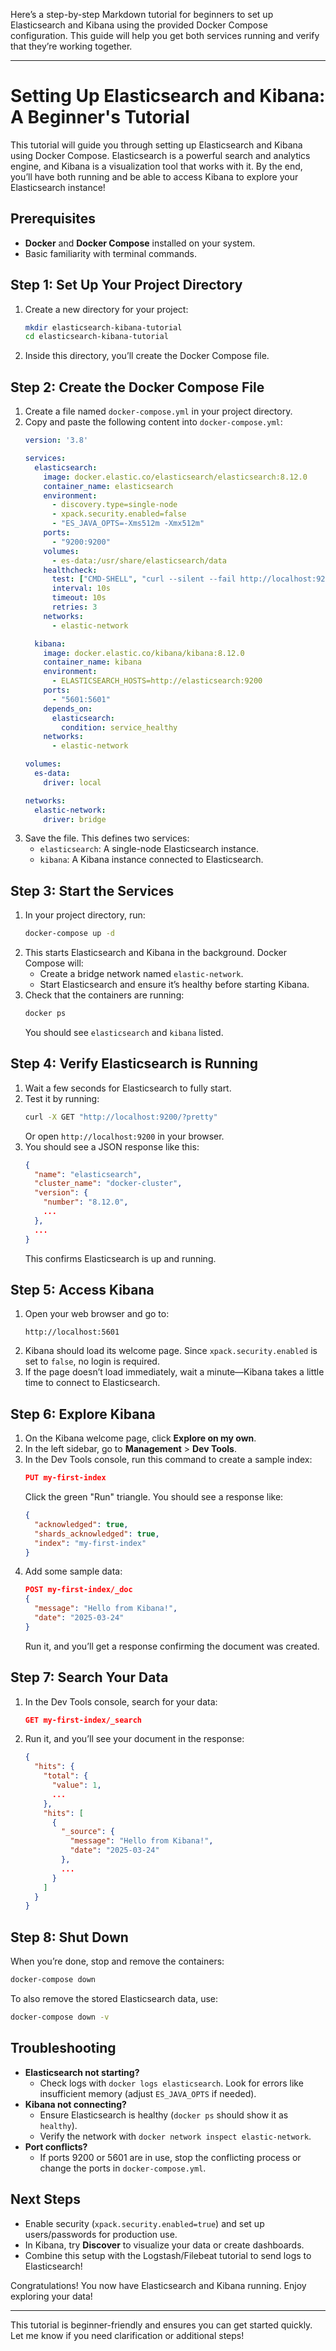 Here’s a step-by-step Markdown tutorial for beginners to set up Elasticsearch and Kibana using the provided Docker Compose configuration. This guide will help you get both services running and verify that they’re working together.

---

# Setting Up Elasticsearch and Kibana: A Beginner's Tutorial

This tutorial will guide you through setting up Elasticsearch and Kibana using Docker Compose. Elasticsearch is a powerful search and analytics engine, and Kibana is a visualization tool that works with it. By the end, you’ll have both running and be able to access Kibana to explore your Elasticsearch instance!

## Prerequisites
- **Docker** and **Docker Compose** installed on your system.
- Basic familiarity with terminal commands.

## Step 1: Set Up Your Project Directory
1. Create a new directory for your project:
   ```bash
   mkdir elasticsearch-kibana-tutorial
   cd elasticsearch-kibana-tutorial
   ```
2. Inside this directory, you’ll create the Docker Compose file.

## Step 2: Create the Docker Compose File
1. Create a file named `docker-compose.yml` in your project directory.
2. Copy and paste the following content into `docker-compose.yml`:
   ```yaml
   version: '3.8'

   services:
     elasticsearch:
       image: docker.elastic.co/elasticsearch/elasticsearch:8.12.0
       container_name: elasticsearch
       environment:
         - discovery.type=single-node
         - xpack.security.enabled=false
         - "ES_JAVA_OPTS=-Xms512m -Xmx512m"
       ports:
         - "9200:9200"
       volumes:
         - es-data:/usr/share/elasticsearch/data
       healthcheck:
         test: ["CMD-SHELL", "curl --silent --fail http://localhost:9200/_cluster/health || exit 1"]
         interval: 10s
         timeout: 10s
         retries: 3
       networks:
         - elastic-network

     kibana:
       image: docker.elastic.co/kibana/kibana:8.12.0
       container_name: kibana
       environment:
         - ELASTICSEARCH_HOSTS=http://elasticsearch:9200
       ports:
         - "5601:5601"
       depends_on:
         elasticsearch:
           condition: service_healthy
       networks:
         - elastic-network

   volumes:
     es-data:
       driver: local

   networks:
     elastic-network:
       driver: bridge
   ```
3. Save the file. This defines two services:
   - `elasticsearch`: A single-node Elasticsearch instance.
   - `kibana`: A Kibana instance connected to Elasticsearch.

## Step 3: Start the Services
1. In your project directory, run:
   ```bash
   docker-compose up -d
   ```
2. This starts Elasticsearch and Kibana in the background. Docker Compose will:
   - Create a bridge network named `elastic-network`.
   - Start Elasticsearch and ensure it’s healthy before starting Kibana.
3. Check that the containers are running:
   ```bash
   docker ps
   ```
   You should see `elasticsearch` and `kibana` listed.

## Step 4: Verify Elasticsearch is Running
1. Wait a few seconds for Elasticsearch to fully start.
2. Test it by running:
   ```bash
   curl -X GET "http://localhost:9200/?pretty"
   ```
   Or open `http://localhost:9200` in your browser.
3. You should see a JSON response like this:
   ```json
   {
     "name": "elasticsearch",
     "cluster_name": "docker-cluster",
     "version": {
       "number": "8.12.0",
       ...
     },
     ...
   }
   ```
   This confirms Elasticsearch is up and running.

## Step 5: Access Kibana
1. Open your web browser and go to:
   ```
   http://localhost:5601
   ```
2. Kibana should load its welcome page. Since `xpack.security.enabled` is set to `false`, no login is required.
3. If the page doesn’t load immediately, wait a minute—Kibana takes a little time to connect to Elasticsearch.

## Step 6: Explore Kibana
1. On the Kibana welcome page, click **Explore on my own**.
2. In the left sidebar, go to **Management** > **Dev Tools**.
3. In the Dev Tools console, run this command to create a sample index:
   ```json
   PUT my-first-index
   ```
   Click the green "Run" triangle. You should see a response like:
   ```json
   {
     "acknowledged": true,
     "shards_acknowledged": true,
     "index": "my-first-index"
   }
   ```
4. Add some sample data:
   ```json
   POST my-first-index/_doc
   {
     "message": "Hello from Kibana!",
     "date": "2025-03-24"
   }
   ```
   Run it, and you’ll get a response confirming the document was created.

## Step 7: Search Your Data
1. In the Dev Tools console, search for your data:
   ```json
   GET my-first-index/_search
   ```
2. Run it, and you’ll see your document in the response:
   ```json
   {
     "hits": {
       "total": {
         "value": 1,
         ...
       },
       "hits": [
         {
           "_source": {
             "message": "Hello from Kibana!",
             "date": "2025-03-24"
           },
           ...
         }
       ]
     }
   }
   ```

## Step 8: Shut Down
When you’re done, stop and remove the containers:
```bash
docker-compose down
```
To also remove the stored Elasticsearch data, use:
```bash
docker-compose down -v
```

## Troubleshooting
- **Elasticsearch not starting?**
  - Check logs with `docker logs elasticsearch`. Look for errors like insufficient memory (adjust `ES_JAVA_OPTS` if needed).
- **Kibana not connecting?**
  - Ensure Elasticsearch is healthy (`docker ps` should show it as `healthy`).
  - Verify the network with `docker network inspect elastic-network`.
- **Port conflicts?**
  - If ports 9200 or 5601 are in use, stop the conflicting process or change the ports in `docker-compose.yml`.

## Next Steps
- Enable security (`xpack.security.enabled=true`) and set up users/passwords for production use.
- In Kibana, try **Discover** to visualize your data or create dashboards.
- Combine this setup with the Logstash/Filebeat tutorial to send logs to Elasticsearch!

Congratulations! You now have Elasticsearch and Kibana running. Enjoy exploring your data!

---

This tutorial is beginner-friendly and ensures you can get started quickly. Let me know if you need clarification or additional steps!